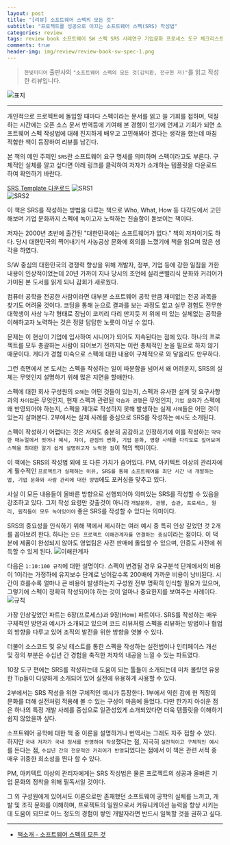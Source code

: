```yaml
---  
layout: post  
title: "[리뷰] 소프트웨어 스펙의 모든 것"  
subtitle: "프로젝트를 성공으로 이끄는 소프트웨어 스펙(SRS) 작성법"  
categories: review  
tags: review book 소프트웨어 SW 스펙 SRS 사례연구 기업문화 프로세스 도구 체크리스트 인터페이스 프로세스 프로젝트    
comments: true  
header-img: img/review/review-book-sw-spec-1.png
---  
```

  
> `한빛미디어` 출판사의 `"소프트웨어 스펙의 모든 것(김익환, 전규현 저)"`를 읽고 작성한 리뷰입니다.  

![표지](https://theorydb.github.io/assets/img/review/review-book-sw-spec-1.png)  

---
개인적으로 프로젝트에 돌입할 때마다 스펙이라는 문서를 읽고 쓸 기회를 접하며, 덕질하는 시간에는 오픈 소스 문서 번역등에 기여해 본 경험이 있기에 언제고 기회가 되면 소프트웨어 스펙 작성법에 대해 진지하게 배우고 고민해봐야 겠다는 생각을 했는데 마침 적합한 책이 등장하여 리뷰를 남긴다.

본 책의 메인 주제인 `SRS`란 소프트웨어 요구 명세를 의미하며 스펙이라고도 부른다. 구체적인 실체를 알고 싶다면 아래 링크를 클릭하여 저자가 소개하는 템플릿을 다운로드 하여 확인하기 바란다.

[SRS Template 다운로드](https://www.abctech.software/download-templates/)
![SRS1](https://theorydb.github.io/assets/img/review/review-book-sw-spec-2.png)  
![SRS2](https://theorydb.github.io/assets/img/review/review-book-sw-spec-3.png)  

이 책은 SRS를 작성하는 방법을 다루는 책으로 Who, What, How 등 다각도에서 고민해보며 기업 문화까지 스펙에 녹이고자 노력하는 진솔함이 돋보이는 책이다.

저자는 2000년 초반에 출간된 "대한민국에는 소프트웨어가 없다." 책의 저자이기도 하다. 당시 대한민국의 찍어내기식 사농공상 문화에 회의를 느꼈기에 책을 읽으며 많은 생각을 하였다. 

S/W 중심의 대한민국의 경쟁력 향상을 위해 개발자, 정부, 기업 등에 강한 일침을 가한 내용이 인상적이었는데 20년 가까이 지나 당시의 조언에 실리콘밸리식 문화와 커리어가 가미된 본 도서를 읽게 되니 감회가 새로웠다.

컴퓨터 공학을 전공한 사람이라면 대부분 소프트웨어 공학 만큼 재미없는 전공 과목을 찾기도 어려울 것이다. 코딩을 통해 눈으로 결과를 보는 과정도 없고 실무 경험도 전무한 대학생이 사상 누각 형태로 장님이 코끼리 다리 만지듯 저 위에 떠 있는 실체없는 공학을 이해하고자 노력하는 것은 정말 답답한 노릇이 아닐 수 없다.

문제는 이 현상이 기업에 입사하여 시니어가 되어도 지속된다는 점에 있다. 하나의 프로젝트를 모두 총괄하는 사람이 되어보기 전까지는 이런 총체적인 눈을 필요로 하지 않기 때문이다. 게다가 경험 미숙으로 스펙에 대한 내용이 구체적으로 와 닿을리도 만무하다. 

그런 측면에서 본 도서는 스펙을 작성하는 일이 따분함을 넘어서 왜 어려운지, SRS의 실체는 무엇인지 설명하기 위해 많은 지면을 할애한다.

스펙에 대한 회사 구성원의 `오해`는 어떤 것들이 있는지, 스펙과 유사한 설계 및 요구사항과의 `차이점`은 무엇인지, 현재 스펙과 관련된 `악습과 관행`은 무엇인지, `기업 문화`가 스펙에 왜 반영되어야 하는지, 스펙을 제대로 작성하지 못해 발생하는 실제 `사례`들은 어떤 것이 있는지 살펴본다. 2부에서는 실제 사례를 중심으로 SRS를 작성하는 `예시`도 소개된다.

스펙이 작성하기 어렵다는 것은 저자도 충분히 공감하고 인정하기에 이를 작성하는 `딱딱한 매뉴얼에서 벗어나 예시, 차이, 관점의 변화, 기업 문화, 영향 사례를 다각도로 짚어보며 스펙을 최대한 알기 쉽게 설명하고자 노력한 점`이 책의 백미이다.

이 책에는 SRS의 작성법 외에 또 다른 가치가 숨어있다. PM, 아키텍트 이상의 관리자에게 필수적인 `프로젝트가 실패하는 이유, SRS를 통해 소프트웨어를 최단 시간 내 개발하는 법, 기업 문화와 사람 관리에 대한 방법`에도 포커싱을 맞추고 있다. 

사실 이 모든 내용들이 올바른 방향으로 선행되어야 의미있는 SRS를 작성할 수 있음을 강조하고 있다. 그저 작성 요령만 갖출것이 아니라 `개발문화, 관행, 습관, 프로세스, 원리, 원칙들이 모두 녹아있어야` 좋은 SRS를 작성할 수 있다는 의미이다.

SRS의 중요성을 인식하기 위해 책에서 제시하는 여러 예시 중 특히 인상 깊었던 것 2개를 꼽아보려 한다. 하나는 `모든 프로젝트 이해관계자를 연결하는 중심`이라는 점이다. 이 덕분에 제품이 완성되지 않아도 영업팀은 사전 판매에 돌입할 수 있으며, 인증도 사전에 취득할 수 있게 된다.
![이해관계자](https://theorydb.github.io/assets/img/review/review-book-sw-spec-4.png)  

다음은 `1:10:100 규칙`에 대한 설명이다. 스펙이 변경될 경우 요구분석 단계에서의 비용이 1이라는 가정하에 유지보수 단계로 넘어갈수록 200배에 가까운 비용이 낭비된다. 시간이 흐를수록 얼마나 큰 비용이 발생하는지 구성원 전부 명확히 인식할 필요가 있으며, 그렇기에 스펙이 정확히 작성되어야 하는 것이 얼마나 중요한지를 보여주는 사례이다.
![규칙](https://theorydb.github.io/assets/img/review/review-book-sw-spec-5.png)  

가장 인상깊었던 파트는 6장(프로세스)과 9장(How) 파트이다. SRS를 작성하는 매우 구체적인 방안과 예시가 소개되고 있으며 코드 리뷰처럼 스펙을 리뷰하는 방법이나 협업의 방향을 다루고 있어 조직의 발전을 위한 방향을 엿볼 수 있다. 

더불어 소스코드 및 유닛 테스트를 통한 스펙을 작성하는 실전법이나 인터페이스 개선 및 정의 부분은 수십년 간 경험을 축적한 저자의 내공을 느낄 수 있는 파트였다. 

10장 도구 편에는 SRS를 작성하는데 도움이 되는 툴들이 소개되는데 미처 몰랐던 유용한 Tip들이 다양하게 소개되어 있어 실전에 유용하게 사용할 수 있다.

2부에서는 SRS 작성을 위한 구체적인 예시가 등장한다. 1부에서 익힌 감에 현 직장의 문화를 더해 실전처럼 적용해 볼 수 있는 구성이 마음에 들었다. 다만 한가지 아쉬운 점은 하나의 특정 개발 사례를 중심으로 일관성있게 소개되었다면 더욱 템플릿을 이해하기 쉽지 않았을까 싶다.

소프트웨어 공학에 대한 책 중 이론을 설명하거나 번역서는 그래도 자주 접할 수 있다. 하지만 `국내 저자가 국내 정서를 반영하여 작성`했다는 점, 지극히 `실전적이고 구체적인 예시`를 든다는 점, `수십년 간의 전문적인 커리어가 반영`되었다는 점에서 이 책은 관련 서적 중 매우 귀중한 희소성을 띈다 할 수 있다.

PM, 아키텍트 이상의 관리자에게는 SRS 작성법은 물론 프로젝트의 성공과 올바른 기업 문화의 정착을 위해 필독서일 것이다. 

그 외 구성원에게 있어서도 이론으로만 존재했던 소프트웨어 공학의 실체를 느끼고, 개발 및 조직 문화를 이해하며, 프로젝트의 일원으로서 커뮤니케이션 능력을 향상 시키는데 도움이 되므로 어느 정도의 경험이 쌓인 개발자라면 반드시 일독할 것을 권하고 싶다.

---

* [책소개 - 소프트웨어 스펙의 모든 것](http://www.yes24.com/Product/Goods/95888025?OzSrank=1)
